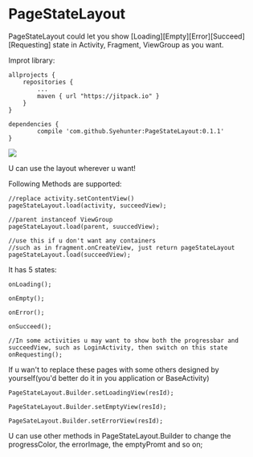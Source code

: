 # PageStateLayout
PageStateLayout could let you show [Loading][Empty][Error][Succeed][Requesting] state in Activity, Fragment, ViewGroup as you want.

Improt library:

	allprojects {
		repositories {
			...
			maven { url "https://jitpack.io" }
		}
	}
	
	dependencies {
	        compile 'com.github.Syehunter:PageStateLayout:0.1.1'
	}


![](http://7xn4z4.com1.z0.glb.clouddn.com/PageStateLayout.gif)

U can use the layout wherever u want!

Following Methods are supported:

	//replace activity.setContentView()
	pageStateLayout.load(activity, succeedView);

	//parent instanceof ViewGroup
	pageStateLayout.load(parent, suuccedView);
	
	//use this if u don't want any containers
	//such as in fragment.onCreateView, just return pageStateLayout
	pageStateLayout.load(succeedView);
	
It has 5 states:

	onLoading();
	
	onEmpty();
	
	onError();
	
	onSucceed();
	
	//In some activities u may want to show both the progressbar and succeedView, such as LoginActivity, then switch on this state
	onRequesting();
	
If u wan't to replace these pages with some others designed by yourself(you'd better do it in you application or BaseActivity)

	PageStateLayout.Builder.setLoadingView(resId);
	
	PageStateLayout.Builder.setEmptyView(resId);
	
	PageSateLayout.Builder.setErrorView(resId);
	
U can use other methods in PageStateLayout.Builder to change the progressColor, the errorImage, the emptyPromt and so on;
